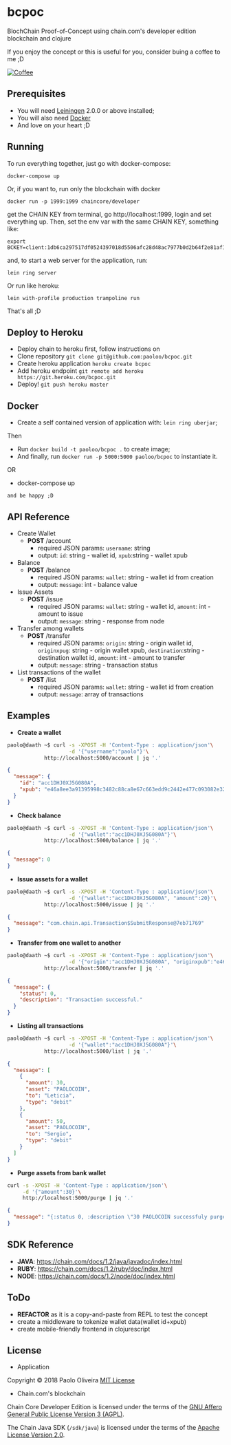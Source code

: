 # bcpoc

BlochChain Proof-of-Concept using chain.com's developer edition blockchain and clojure


If you enjoy the concept or this is useful for you, consider buing a coffee to me ;D

[![Coffee](https://www.buymeacoffee.com/assets/img/custom_images/orange_img.png)](https://buymeacoff.ee/paoloo)

## Prerequisites

- You will need [Leiningen][] 2.0.0 or above installed;
- You will also need [Docker][]
- And love on your heart ;D

[leiningen]: https://github.com/technomancy/leiningen
[docker]: https://www.docker.com

## Running
To run everything together, just go with docker-compose:

	docker-compose up

Or, if you want to, run only the blockchain with docker

    docker run -p 1999:1999 chaincore/developer

get the CHAIN KEY from terminal, go http://localhost:1999, login and set everything up. Then, set the env var with the same CHAIN KEY, something like:

    export BCKEY=client:1db6ca297517df0524397018d5506afc28d48ac7977b0d2b64f2e81af1a48811

and, to start a web server for the application, run:

    lein ring server

Or run like heroku:

	lein with-profile production trampoline run

That's all ;D

## Deploy to Heroku
- Deploy chain to heroku first, follow instructions on
- Clone repository `git clone git@github.com:paoloo/bcpoc.git`
- Create heroku application `heroku create bcpoc`
- Add heroku endpoint `git remote add heroku https://git.heroku.com/bcpoc.git`
- Deploy! `git push heroku master`

## Docker
- Create a self contained version of application with: `lein ring uberjar`;

Then

- Run `docker build -t paoloo/bcpoc .` to create image;
- And finally, run `docker run -p 5000:5000 paoloo/bcpoc` to instantiate it.

OR

- docker-compose up

`and be happy ;D`

## API Reference

- Create Wallet
  - **POST** /account
    - required JSON params: `username`: string
    - output: `id`: string - wallet id, `xpub`:string - wallet xpub
- Balance
  - **POST** /balance
    - required JSON params: `wallet`: string - wallet id from creation
    - output: `message`: int - balance value
- Issue Assets
  - **POST** /issue
    - required JSON params: `wallet`: string - wallet id, `amount`: int - amount to issue
    - output: `message`: string - response from node
- Transfer among wallets
  - **POST** /transfer
    - required JSON params: `origin`: string - origin wallet id, `originxpug`: string - origin wallet xpub, `destination`:string - destination wallet id, `amount`: int - amount to transfer
    - output: `message`: string - transaction status
- List transactions of the wallet
  - **POST** /list
    - required JSON params: `wallet`: string - wallet id from creation
    - output: `message`: array of transactions


## Examples
- **Create a wallet**
```bash
paolo@daath ~$ curl -s -XPOST -H 'Content-Type : application/json'\
                    -d '{"username":"paolo"}'\
		    http://localhost:5000/account | jq '.'
```
```json
{
  "message": {
    "id": "acc1DHJ0XJ5G080A",
    "xpub": "e46a8ee3a91395998c3482c88ca8e67c663edd9c2442e477c093082e3248848fef1fdd5253003a51e8d323bf4e9bb559ee4f3eae1553b88c25067da49676846a"
  }
}
```
- **Check balance**
```bash
paolo@daath ~$ curl -s -XPOST -H 'Content-Type : application/json'\
                    -d '{"wallet":"acc1DHJ0XJ5G080A"}'\
		    http://localhost:5000/balance | jq '.'
```
```json
{
  "message": 0
}
```
- **Issue assets for a wallet**
```bash
paolo@daath ~$ curl -s -XPOST -H 'Content-Type : application/json'\
                    -d '{"wallet":"acc1DHJ0XJ5G080A", "amount":20}'\
		    http://localhost:5000/issue | jq '.'
```
```json
{
  "message": "com.chain.api.Transaction$SubmitResponse@7eb71769"
}
```
- **Transfer from one wallet to another**
```bash
paolo@daath ~$ curl -s -XPOST -H 'Content-Type : application/json'\
                    -d '{"origin":"acc1DHJ0XJ5G080A", "originxpub":"e46a8ee3a91395998c3482c88ca8e67c663edd9c2442e477c093082e3248848fef1fdd5253003a51e8d323bf4e9bb559ee4f3eae1553b88c25067da49676846a", "destination":"acc1DHJ13H60080C", "amount":"30"}'\
		    http://localhost:5000/transfer | jq '.'
```
```json
{
  "message": {
    "status": 0,
    "description": "Transaction successful."
  }
}
```
- **Listing all transactions**
```bash
paolo@daath ~$ curl -s -XPOST -H 'Content-Type : application/json'\
                    -d '{"wallet":"acc1DHJ0XJ5G080A"}'\
		    http://localhost:5000/list | jq '.'
```
```json
{
  "message": [
    {
      "amount": 30,
      "asset": "PAOLOCOIN",
      "to": "Leticia",
      "type": "debit"
    },
    {
      "amount": 50,
      "asset": "PAOLOCOIN",
      "to": "Sergio",
      "type": "debit"
    }
  ]
}
```
- **Purge assets from bank wallet**
```bash
curl -s -XPOST -H 'Content-Type : application/json'\
     -d '{"amount":30}'\
     http://localhost:5000/purge | jq '.'
```
```json
{
  "message": "{:status 0, :description \"30 PAOLOCOIN successfuly purged.\"}"
}
```

## SDK Reference
- **JAVA**: https://chain.com/docs/1.2/java/javadoc/index.html
- **RUBY**: https://chain.com/docs/1.2/ruby/doc/index.html
- **NODE**: https://chain.com/docs/1.2/node/doc/index.html

## ToDo
- **REFACTOR** as it is a copy-and-paste from REPL to test the concept
- create a middleware to tokenize wallet data(wallet id+xpub)
- create mobile-friendly frontend in clojurescript

## License
- Application

Copyright © 2018 Paolo Oliveira [MIT License](LICENSE)

- Chain.com's blockchain

Chain Core Developer Edition is licensed under the terms of the [GNU Affero General Public License Version 3 (AGPL)](https://github.com/chain/chain/blob/main/LICENSE).

The Chain Java SDK (`/sdk/java`) is licensed under the terms of the [Apache License Version 2.0](https://github.com/chain/chain/blob/main/sdk/java/LICENSE).
